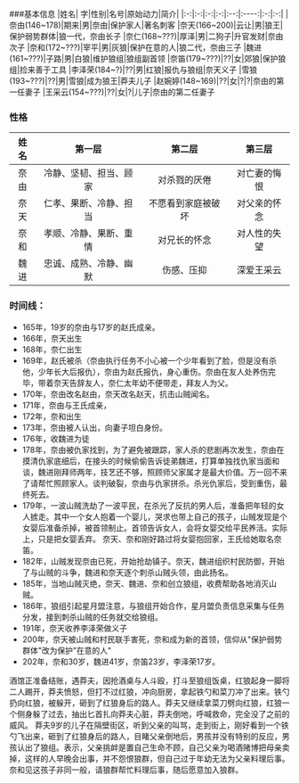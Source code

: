 ###基本信息
|姓名| 字|性别|名号|原始动力|简介|
|:-:|:-:|:-:|:-:|:--:|:----:|:-:|:-:|
|奈由(146~178)|期来|男|奈由|保护家人|著名刺客
|奈天(166~200)|云让|男|狼王|保护弱势群体|狼一代，奈由长子
|奈仁(168~???)|厚泽|男|二狗子|升官发财|奈由次子
|奈和(172~???)|宰平|男|灰狼|保护在意的人|狼二代，奈由三子
|魏进(161~???)|子路|男|白狼|维护狼组|狼组副首领
|奈笛(179~???)|??|女|郊狼|保护狼组|捡来善于工具
|李泽荣(184~?)|??|男|红狼|报仇与狼组|奈天义子
|雪狼(193~???)|??|男|雪狼|成为狼王|莽夫儿子
|赵婉婷(148~169)|??|女|?|?|奈由的第一任妻子
|王采云(154~???)|??|女|?|儿子|奈由的第二任妻子

### 性格
|姓名|第一层|第二层|第三层|
|:-:|:---:|:---:|:----:|
|奈由|冷静、坚韧、担当、顾家|对杀戮的厌倦|对亡妻的悔恨
|奈天|仁孝、果断、冷静、担当|不愿看到家庭被破坏|对父亲的怀念
|奈和|孝顺、冷静、果断、重情|对兄长的怀念|对人性的失望
|魏进|忠诚、成熟、冷静、幽默|伤感、压抑|深爱王采云

### 时间线：

* 165年，19岁的奈由与17岁的赵氏成亲。
* 166年，奈天出生
* 168年，奈仁出生
* 169年，赵氏被杀（奈由执行任务不小心被一个少年看到了脸，但是没有杀他，少年长大后报仇），奈由为赵氏报仇，身心重伤。奈由在友人处养伤完毕，带着奈天告辞友人，奈仁太年幼不便带走，拜友人为父。
* 170年，奈由改名赵由，奈天改名赵天，抗击山贼闻名。
* 171年，奈由与王氏成亲，
* 172年，奈和出生
* 173年，奈由被人认出，向妻子坦白身份。
* 176年，收魏进为徒
* 178年，奈由被仇家找到，为了避免被跟踪，家人杀的悲剧再次发生，奈由在摸清仇家底细后，在接头的时候偷偷告诉徒弟魏进，打算单独找仇家当面和谈，魏进刚拜师两年，技艺还不够，照顾师父家属才是最大价值。万一回不来了请帮忙照顾家人。谈判破裂，奈由与仇家拼杀。杀光仇家后，受到重伤，最终死去。
* 179年，一波山贼洗劫了一波平民，在杀光了反抗的男人后，准备把年轻的女人掳走。其中一个女人抱着一个婴儿，哭求也带上自己的孩子，山贼发现是个女婴后准备杀掉，被首领制止。首领告诉女人，会将女婴交给平民养活。实际上，只是把女婴丢弃。
奈天、奈和刚好路过将女婴抱回家，王氏给她取名奈笛。
* 182年，山贼发现奈由已死，开始抢劫镇子。奈天，魏进组织村民防御，开始了与山贼的斗争，魏进和奈天逐个刺杀山贼头领，由此扬名。
* 185年，当地山贼灭绝，奈天、魏进、奈和创立狼组，收费帮助各地消灭山贼。
* 186年，狼组引起星月盟注意，与狼组开始合作，星月盟负责信息采集与任务分发，接到刺杀山贼的任务就交给狼组。
* 191年，奈天收养李泽荣做义子
* 200年，奈天被山贼和村民联手害死，奈和成为新的首领，信仰从"保护弱势群体"改为保护"在意的人"
* 202年，奈和30岁，魏进41岁，奈笛23岁，李泽荣17岁。

酒馆正准备结账，遇莽夫，因抢酒桌与人斗殴，打斗至狼组饭桌，红狼起身一脚将二人踢开，莽夫愤怒，但打不过红狼，冲向厨房，拿起铁勺和菜刀冲了出来。铁勺扔向红狼，被躲开，砸到了红狼身后的路人。莽夫又继续拿菜刀劈向红狼，红狼一个侧身躲了过去，抽出匕首扎向莽夫心脏，莽夫倒地，呼喊救命，完全没了之前的威风。
莽夫9岁的儿子在隔壁街区，听到父亲的叫骂，走到街上，刚好看到一个铁勺飞出来，砸到了红狼身后的路人，目睹父亲倒地后，男孩并没有特别的反应，男孩认出了狼组。表示，父亲挑衅是置自己生命不顾，自己父亲为喝酒赌博把母亲卖掉，这样的人早晚会出事，并不怨恨狼群，但自己过于年幼无法为父亲料理后事。奈和见这孩子非同一般，请狼群帮忙料理后事，随后愿意加入狼群。










